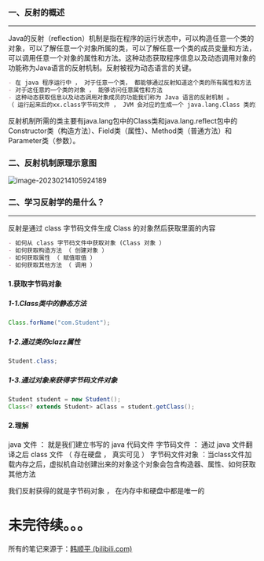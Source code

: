 ### 一、反射的概述

---

Java的反射（reflection）机制是指在程序的运行状态中，可以构造任意一个类的对象，可以了解任意一个对象所属的类，可以了解任意一个类的成员变量和方法，可以调用任意一个对象的属性和方法。这种动态获取程序信息以及动态调用对象的功能称为Java语言的反射机制。反射被视为动态语言的关键。

```markdown
- 在 java 程序运行中 ， 对于任意一个类， 都能够通过反射知道这个类的所有属性和方法
- 对于这任意的一个类的对象 ， 能够访问任意属性和方法
- 这种动态获取信息以及动态调用对象成员的功能我们称为 Java 语言的反射机制 。
（ 运行起来后的xx.class字节码文件 ， JVM 会对应的生成一个 java.lang.Class 类的对象 ， 该对象是获取成员的关键）
```

反射机制所需的类主要有java.lang包中的Class类和java.lang.reflect包中的Constructor类（构造方法）、Field类（属性）、Method类（普通方法）和Parameter类（参数）。

### 二、反射机制原理示意图

![image-20230214105924189](C:/Users/XIYAN/AppData/Roaming/Typora/typora-user-images/image-20230214105924189.png)

### 二、学习反射学的是什么？

---

反射是通过 class 字节码文件生成 Class 的对象然后获取里面的内容

```markdown
- 如何从 class 字节码文件中获取对象 (Class 对象 ）
- 如何获取构造方法 （ 创建对象 ）
- 如何获取属性 （ 赋值取值 ）
- 如何获取其他方法 （ 调用 ）
```

#### 1.获取字节码对象

##### 1-1.Class类中的静态方法

```java
Class.forName("com.Student");
```

##### 1-2.通过类的clazz属性

```java
Student.class;
```

##### 1-3.通过对象来获得字节码文件对象

```java
Student student = new Student();
Class<? extends Student> aClass = student.getClass();
```

#### 2.理解

java 文件 ： 就是我们建立书写的 java 代码文件
字节码文件 ： 通过 java 文件翻译之后 class 文件 （ 存在硬盘 ， 真实可见 ）
字节码文件对象 ：当class文件加载内存之后，虚拟机自动创建出来的对象这个对象会包含构造器、属性、如何获取其他方法

我们反射获得的就是字节码对象 ， 在内存中和硬盘中都是唯一的



# 未完待续。。。

所有的笔记来源于：[韩顺平 (bilibili.com)](https://space.bilibili.com/651245581)
